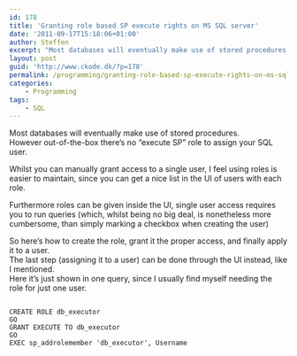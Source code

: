 ```yaml
---
id: 178
title: 'Granting role based SP execute rights on MS SQL server'
date: '2011-09-17T15:18:06+01:00'
author: Steffen
excerpt: "Most databases will eventually make use of stored procedures.\r\nHowever out-of-the-box there's no \"execute SP\" role to assign your SQL user.\r\n\r\nHere's how to create the role and grant it the proper access."
layout: post
guid: 'http://www.ckode.dk/?p=178'
permalink: /programming/granting-role-based-sp-execute-rights-on-ms-sql-server/
categories:
    - Programming
tags:
    - SQL
---
```


Most databases will eventually make use of stored procedures.  
However out-of-the-box there’s no “execute SP” role to assign your SQL user.

Whilst you can manually grant access to a single user, I feel using roles is easier to maintain, since you can get a nice list in the UI of users with each role.

Furthermore roles can be given inside the UI, single user access requires you to run queries (which, whilst being no big deal, is nonetheless more cumbersome, than simply marking a checkbox when creating the user)

So here’s how to create the role, grant it the proper access, and finally apply it to a user.  
The last step (assigning it to a user) can be done through the UI instead, like I mentioned.  
Here it’s just shown in one query, since I usually find myself needing the role for just one user.

```

CREATE ROLE db_executor
GO
GRANT EXECUTE TO db_executor
GO
EXEC sp_addrolemember 'db_executor', Username
```